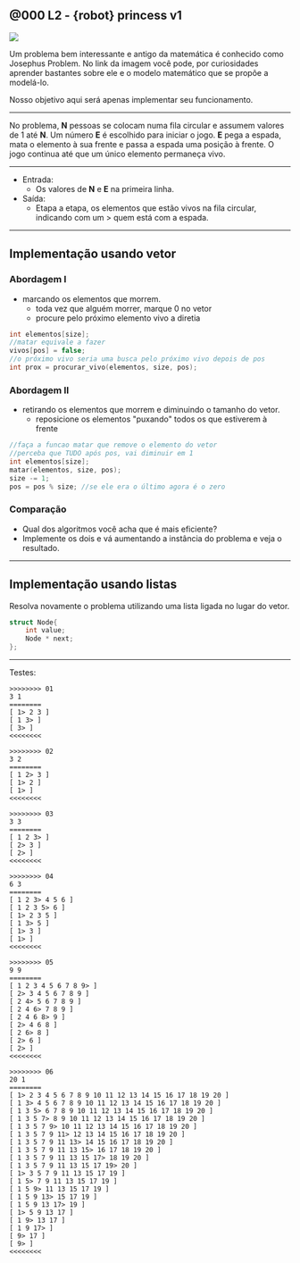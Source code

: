 ## @000 L2 - {robot} princess v1

[![](https://raw.githubusercontent.com/qxcodeed/arcade/master/base/000/cover.jpg)](https://www.youtube.com/watch?v=uCsD3ZGzMgE)

[](https://raw.githubusercontent.com/qxcodeed/arcade/master/base/000/solver.cpp)
Um problema bem interessante e antigo da matemática é conhecido como Josephus Problem. No link da imagem você pode, por curiosidades aprender bastantes sobre ele e o modelo matemático que se propõe a modelá-lo.

Nosso objetivo aqui será apenas implementar seu funcionamento.

___

No problema, **N** pessoas se colocam numa fila circular e assumem valores de 1 até **N**. Um número **E** é escolhido para iniciar o jogo. **E** pega a espada, mata o elemento à sua frente e passa a espada uma posição à frente. O jogo continua até que um único elemento permaneça vivo.

___
- Entrada:
    - Os valores de **N** e **E** na primeira linha.
- Saída:
    - Etapa a etapa, os elementos que estão vivos na fila circular, indicando com um > quem está com a espada.

___
## Implementação usando vetor
### Abordagem I
- marcando os elementos que morrem.
    - toda vez que alguém morrer, marque 0 no vetor
    - procure pelo próximo elemento vivo a diretia
```c
int elementos[size];
//matar equivale a fazer
vivos[pos] = false;
//o próximo vivo seria uma busca pelo próximo vivo depois de pos
int prox = procurar_vivo(elementos, size, pos);
```


### Abordagem II
- retirando os elementos que morrem e diminuindo o tamanho do vetor.
    - reposicione os elementos "puxando" todos os que estiverem à frente

```c
//faça a funcao matar que remove o elemento do vetor
//perceba que TUDO após pos, vai diminuir em 1
int elementos[size];
matar(elementos, size, pos);
size -= 1;
pos = pos % size; //se ele era o último agora é o zero
```

### Comparação

- Qual dos algoritmos você acha que é mais eficiente?
- Implemente os dois e vá aumentando a instância do problema e veja o resultado.

___
## Implementação usando listas

Resolva novamente o problema utilizando uma lista ligada no lugar do vetor.

```c
struct Node{
    int value;
    Node * next;
};

```

___
Testes:

```
>>>>>>>> 01
3 1
========
[ 1> 2 3 ]
[ 1 3> ]
[ 3> ]
<<<<<<<<

>>>>>>>> 02
3 2
========
[ 1 2> 3 ]
[ 1> 2 ]
[ 1> ]
<<<<<<<<

>>>>>>>> 03
3 3
========
[ 1 2 3> ]
[ 2> 3 ]
[ 2> ]
<<<<<<<<

>>>>>>>> 04
6 3
========
[ 1 2 3> 4 5 6 ]
[ 1 2 3 5> 6 ]
[ 1> 2 3 5 ]
[ 1 3> 5 ]
[ 1> 3 ]
[ 1> ]
<<<<<<<<

>>>>>>>> 05
9 9
========
[ 1 2 3 4 5 6 7 8 9> ]
[ 2> 3 4 5 6 7 8 9 ]
[ 2 4> 5 6 7 8 9 ]
[ 2 4 6> 7 8 9 ]
[ 2 4 6 8> 9 ]
[ 2> 4 6 8 ]
[ 2 6> 8 ]
[ 2> 6 ]
[ 2> ]
<<<<<<<<

>>>>>>>> 06
20 1
========
[ 1> 2 3 4 5 6 7 8 9 10 11 12 13 14 15 16 17 18 19 20 ]
[ 1 3> 4 5 6 7 8 9 10 11 12 13 14 15 16 17 18 19 20 ]
[ 1 3 5> 6 7 8 9 10 11 12 13 14 15 16 17 18 19 20 ]
[ 1 3 5 7> 8 9 10 11 12 13 14 15 16 17 18 19 20 ]
[ 1 3 5 7 9> 10 11 12 13 14 15 16 17 18 19 20 ]
[ 1 3 5 7 9 11> 12 13 14 15 16 17 18 19 20 ]
[ 1 3 5 7 9 11 13> 14 15 16 17 18 19 20 ]
[ 1 3 5 7 9 11 13 15> 16 17 18 19 20 ]
[ 1 3 5 7 9 11 13 15 17> 18 19 20 ]
[ 1 3 5 7 9 11 13 15 17 19> 20 ]
[ 1> 3 5 7 9 11 13 15 17 19 ]
[ 1 5> 7 9 11 13 15 17 19 ]
[ 1 5 9> 11 13 15 17 19 ]
[ 1 5 9 13> 15 17 19 ]
[ 1 5 9 13 17> 19 ]
[ 1> 5 9 13 17 ]
[ 1 9> 13 17 ]
[ 1 9 17> ]
[ 9> 17 ]
[ 9> ]
<<<<<<<<



```


